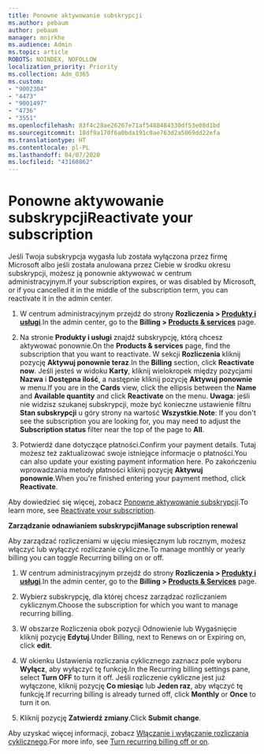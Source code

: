 ```yaml
---
title: Ponowne aktywowanie subskrypcji
ms.author: pebaum
author: pebaum
manager: mnirkhe
ms.audience: Admin
ms.topic: article
ROBOTS: NOINDEX, NOFOLLOW
localization_priority: Priority
ms.collection: Adm_O365
ms.custom:
- "9002304"
- "4473"
- "9001497"
- "4736"
- "3551"
ms.openlocfilehash: 83f4c28ae26267e71af5488484330df53e08d1bd
ms.sourcegitcommit: 18df9a170f6a0bda191c0ae763d2a5069dd22efa
ms.translationtype: HT
ms.contentlocale: pl-PL
ms.lasthandoff: 04/07/2020
ms.locfileid: "43160862"
---
```

# <a name="reactivate-your-subscription"></a><span data-ttu-id="497c0-102">Ponowne aktywowanie subskrypcji</span><span class="sxs-lookup"><span data-stu-id="497c0-102">Reactivate your subscription</span></span>

<span data-ttu-id="497c0-103">Jeśli Twoja subskrypcja wygasła lub została wyłączona przez firmę Microsoft albo jeśli została anulowana przez Ciebie w środku okresu subskrypcji, możesz ją ponownie aktywować w centrum administracyjnym.</span><span class="sxs-lookup"><span data-stu-id="497c0-103">If your subscription expires, or was disabled by Microsoft, or if you cancelled it in the middle of the subscription term, you can reactivate it in the admin center.</span></span> 

1. <span data-ttu-id="497c0-104">W centrum administracyjnym przejdź do strony **Rozliczenia > [Produkty i usługi](https://go.microsoft.com/fwlink/p/?linkid=842054)**.</span><span class="sxs-lookup"><span data-stu-id="497c0-104">In the admin center, go to the **Billing > [Products & services](https://go.microsoft.com/fwlink/p/?linkid=842054)** page.</span></span>

2. <span data-ttu-id="497c0-105">Na stronie **Produkty i usługi** znajdź subskrypcję, którą chcesz aktywować ponownie.</span><span class="sxs-lookup"><span data-stu-id="497c0-105">On the **Products & services** page, find the subscription that you want to reactivate.</span></span>  <span data-ttu-id="497c0-106">W sekcji **Rozliczenia** kliknij pozycję **Aktywuj ponownie teraz**.</span><span class="sxs-lookup"><span data-stu-id="497c0-106">In the **Billing** section, click **Reactivate now**.</span></span>  <span data-ttu-id="497c0-107">Jeśli jesteś w widoku **Karty**, kliknij wielokropek między pozycjami **Nazwa** i **Dostępna ilość**, a następnie kliknij pozycję **Aktywuj ponownie** w menu.</span><span class="sxs-lookup"><span data-stu-id="497c0-107">If you are in the **Cards** view, click the ellipsis between the **Name** and **Available quantity** and click **Reactivate** on the menu.</span></span> <span data-ttu-id="497c0-108">**Uwaga**: jeśli nie widzisz szukanej subskrypcji, może być konieczne ustawienie filtru **Stan subskrypcji** u góry strony na wartość **Wszystkie**.</span><span class="sxs-lookup"><span data-stu-id="497c0-108">**Note**: If you don't see the subscription you are looking for, you may need to adjust the **Subscription status** filter near the top of the page to **All**.</span></span>

3. <span data-ttu-id="497c0-109">Potwierdź dane dotyczące płatności.</span><span class="sxs-lookup"><span data-stu-id="497c0-109">Confirm your payment details.</span></span>  <span data-ttu-id="497c0-110">Tutaj możesz też zaktualizować swoje istniejące informacje o płatności.</span><span class="sxs-lookup"><span data-stu-id="497c0-110">You can also update your existing payment information here.</span></span>  <span data-ttu-id="497c0-111">Po zakończeniu wprowadzania metody płatności kliknij pozycję **Aktywuj ponownie**.</span><span class="sxs-lookup"><span data-stu-id="497c0-111">When you're finished entering your payment method, click **Reactivate**.</span></span>

<span data-ttu-id="497c0-112">Aby dowiedzieć się więcej, zobacz [Ponowne aktywowanie subskrypcji](https://docs.microsoft.com/office365/admin/subscriptions-and-billing/reactivate-your-subscription).</span><span class="sxs-lookup"><span data-stu-id="497c0-112">To learn more, see [Reactivate your subscription](https://docs.microsoft.com/office365/admin/subscriptions-and-billing/reactivate-your-subscription).</span></span>

<span data-ttu-id="497c0-113">**Zarządzanie odnawianiem subskrypcji**</span><span class="sxs-lookup"><span data-stu-id="497c0-113">**Manage subscription renewal**</span></span>

<span data-ttu-id="497c0-114">Aby zarządzać rozliczeniami w ujęciu miesięcznym lub rocznym, możesz włączyć lub wyłączyć rozliczanie cykliczne.</span><span class="sxs-lookup"><span data-stu-id="497c0-114">To manage monthly or yearly billing you can toggle Recurring billing on or off.</span></span>

1. <span data-ttu-id="497c0-115">W centrum administracyjnym przejdź do strony **Rozliczenia > [Produkty i usługi](https://go.microsoft.com/fwlink/p/?linkid=842054)**.</span><span class="sxs-lookup"><span data-stu-id="497c0-115">In the admin center, go to the **Billing > [Products & Services](https://go.microsoft.com/fwlink/p/?linkid=842054)** page.</span></span>

2. <span data-ttu-id="497c0-116">Wybierz subskrypcję, dla której chcesz zarządzać rozliczaniem cyklicznym.</span><span class="sxs-lookup"><span data-stu-id="497c0-116">Choose the subscription for which you want to manage recurring billing.</span></span> 

3. <span data-ttu-id="497c0-117">W obszarze Rozliczenia obok pozycji Odnowienie lub Wygaśnięcie kliknij pozycję **Edytuj**.</span><span class="sxs-lookup"><span data-stu-id="497c0-117">Under Billing, next to Renews on or Expiring on, click **edit**.</span></span>

4. <span data-ttu-id="497c0-118">W okienku Ustawienia rozliczania cyklicznego zaznacz pole wyboru **Wyłącz**, aby wyłączyć tę funkcję.</span><span class="sxs-lookup"><span data-stu-id="497c0-118">In the Recurring billing settings pane, select **Turn OFF** to turn it off.</span></span> <span data-ttu-id="497c0-119">Jeśli rozliczenie cykliczne jest już wyłączone, kliknij pozycję **Co miesiąc** lub **Jeden raz**, aby włączyć tę funkcję.</span><span class="sxs-lookup"><span data-stu-id="497c0-119">If recurring billing is already turned off, click **Monthly** or **Once** to turn it on.</span></span> 

5. <span data-ttu-id="497c0-120">Kliknij pozycję **Zatwierdź zmiany**.</span><span class="sxs-lookup"><span data-stu-id="497c0-120">Click **Submit change**.</span></span>

<span data-ttu-id="497c0-121">Aby uzyskać więcej informacji, zobacz [Włączanie i wyłączanie rozliczania cyklicznego](https://docs.microsoft.com/office365/admin/subscriptions-and-billing/renew-your-subscription#turn-recurring-billing-off-or-on).</span><span class="sxs-lookup"><span data-stu-id="497c0-121">For more info, see [Turn recurring billing off or on](https://docs.microsoft.com/office365/admin/subscriptions-and-billing/renew-your-subscription#turn-recurring-billing-off-or-on).</span></span>
